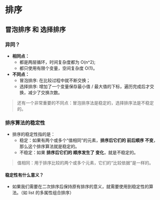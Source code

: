 # 排序

## 冒泡排序 和 选择排序

### 异同？

- **相同点：**
  - 都是两层循环，时间复杂度都为 O(n^2);
  - 都只使用有限个变量，空间复杂度 O(1)。
- **不同点：**
  - 冒泡排序: 在比较过程中就不断交换；
  - 选择排序: 增加了一个变量保存最小值 / 最大值的下标，遍历完成后才交换，减少了交换次数。

> 还有一个非常重要的不同点：冒泡排序法是稳定的，选择排序法是不稳定的。

### 排序算法的稳定性

- 排序的稳定性指的是：
  - 稳定：如果有两个或多个“值相同”的元素，**排序后它们的 前后顺序 不变**，那么这个排序算法就是稳定的。
  - 不稳定：如果 **排序后它们的 顺序发生了 变化**，就是不稳定的。

> 值相同：用于排序比较的两个或多个元素，它们的“比较依据”是一样的。

#### 稳定性有什么意义？

- 如果我们需要在二次排序后保持原有排序的意义，就需要使用到稳定性的算法。（如 list 的多属性组合排序）
